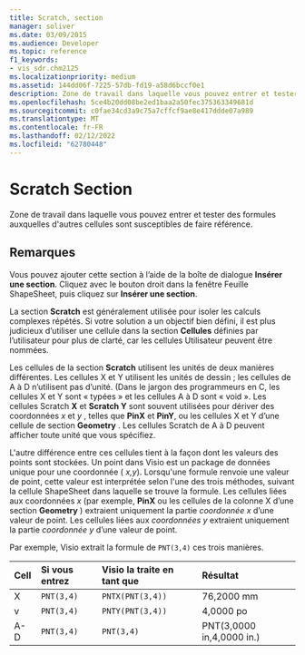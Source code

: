 ```yaml
---
title: Scratch, section
manager: soliver
ms.date: 03/09/2015
ms.audience: Developer
ms.topic: reference
f1_keywords:
- vis_sdr.chm2125
ms.localizationpriority: medium
ms.assetid: 144dd06f-7225-57db-fd19-a58d6bccf0e1
description: Zone de travail dans laquelle vous pouvez entrer et tester des formules auxquelles d'autres cellules sont susceptibles de faire référence.
ms.openlocfilehash: 5ce4b20dd08be2ed1baa2a50fec375363349681d
ms.sourcegitcommit: c0fae34cd3a9c75a7cffcf9ae8e417ddde07a989
ms.translationtype: MT
ms.contentlocale: fr-FR
ms.lasthandoff: 02/12/2022
ms.locfileid: "62780448"
---
```

# <a name="scratch-section"></a>Scratch Section

Zone de travail dans laquelle vous pouvez entrer et tester des formules auxquelles d'autres cellules sont susceptibles de faire référence.
  
## <a name="remarks"></a>Remarques

Vous pouvez ajouter cette section à l’aide de la boîte de dialogue **Insérer une section**. Cliquez avec le bouton droit dans la fenêtre Feuille ShapeSheet, puis cliquez sur **Insérer une section**.
  
La section **Scratch** est généralement utilisée pour isoler les calculs complexes répétés. Si votre solution a un objectif bien défini, il est plus judicieux d’utiliser une cellule dans la section **Cellules** définies par l’utilisateur pour plus de clarté, car les cellules Utilisateur peuvent être nommées. 
  
Les cellules de la section **Scratch** utilisent les unités de deux manières différentes. Les cellules X et Y utilisent les unités de dessin ; les cellules de A à D n’utilisent pas d’unité. (Dans le jargon des programmeurs en C, les cellules X et Y sont « typées » et les cellules A à D sont « void ». Les cellules Scratch **X** et **Scratch Y** sont souvent utilisées pour dériver des coordonnées  *x*  et  *y*  , telles que **PinX** et **PinY**, ou les cellules X et Y d’une cellule de section **Geometry** . Les cellules Scratch de A à D peuvent afficher toute unité que vous spécifiez. 
  
L'autre différence entre ces cellules tient à la façon dont les valeurs des points sont stockées. Un point dans Visio est un package de données unique pour une coordonnée ( *x,y*). Lorsqu'une formule renvoie une valeur de point, cette valeur est interprétée selon l'une des trois méthodes, suivant la cellule ShapeSheet dans laquelle se trouve la formule. Les cellules liées aux coordonnées  *x*  (par exemple, **PinX** ou les cellules de la colonne X d’une section **Geometry** ) extraient uniquement la partie  *coordonnée x*  d’une valeur de point. Les cellules liées aux  *coordonnées y*  extraient uniquement la partie  *coordonnée y*  d’une valeur de point. 
  
Par exemple, Visio extrait la formule de `PNT(3,4)` ces trois manières. 
  
|**Cell**|**Si vous entrez**|**Visio la traite en tant que**|**Résultat**|
|:-----|:-----|:-----|:-----|
| X  <br/> | `PNT(3,4)` <br/> | `PNTX(PNT(3,4))` <br/> | 76,2000 mm |
| v  <br/> | `PNT(3,4)` <br/> | `PNTY(PNT(3,4))` <br/> | 4,0000 po |
| A-D  <br/> | `PNT(3,4)` <br/> | `PNT(3,4)` <br/> | PNT(3,0000 in,4,0000 in.)  <br/> |
   

